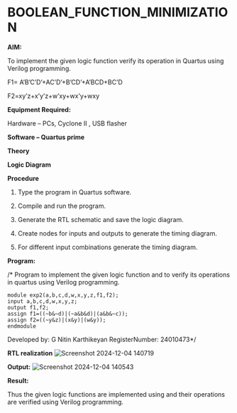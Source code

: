 # BOOLEAN_FUNCTION_MINIMIZATION

**AIM:**

To implement the given logic function verify its operation in Quartus using Verilog programming.

F1= A’B’C’D’+AC’D’+B’CD’+A’BCD+BC’D 

F2=xy’z+x’y’z+w’xy+wx’y+wxy

**Equipment Required:**

Hardware – PCs, Cyclone II , USB flasher

**Software – Quartus prime**

**Theory**

**Logic Diagram**

**Procedure**

1.	Type the program in Quartus software.

2.	Compile and run the program.

3.	Generate the RTL schematic and save the logic diagram.

4.	Create nodes for inputs and outputs to generate the timing diagram.

5.	For different input combinations generate the timing diagram.


**Program:**

/* Program to implement the given logic function and to verify its operations in quartus using Verilog programming. 
```
module exp2(a,b,c,d,w,x,y,z,f1,f2);
input a,b,c,d,w,x,y,z;
output f1,f2;
assign f1=((~b&~d)|(~a&b&d)|(a&b&~c));
assign f2=((~y&z)|(x&y)|(w&y));
endmodule

```
Developed by: G Nitin Karthikeyan
RegisterNumber: 24010473*/


**RTL realization**
![Screenshot 2024-12-04 140719](https://github.com/user-attachments/assets/441506d2-450b-4648-a2a6-ac419774660d)


**Output:**
![Screenshot 2024-12-04 140543](https://github.com/user-attachments/assets/69558771-6e31-4b7f-bbbf-9342a5df2a4b)


**Result:**

Thus the given logic functions are implemented using and their operations are verified using Verilog programming.

